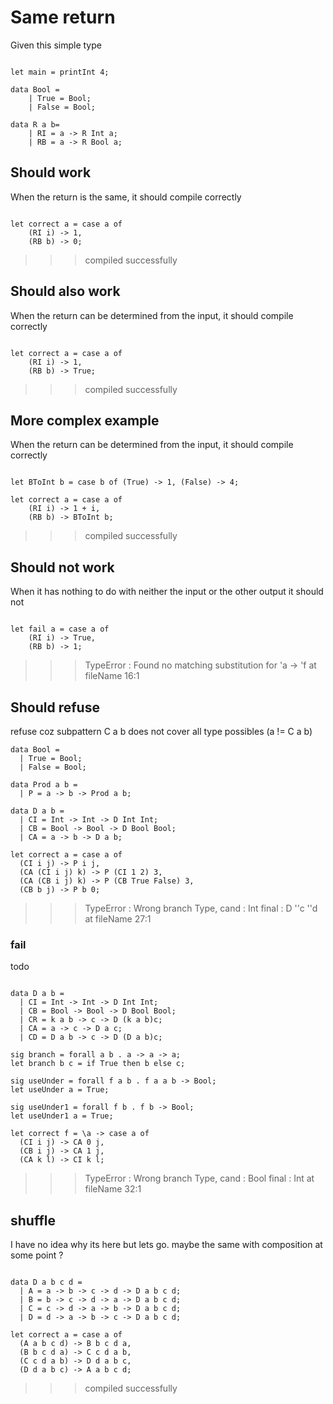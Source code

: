 # Same return

Given this simple type 
```

let main = printInt 4;

data Bool = 
    | True = Bool;
    | False = Bool;

data R a b= 
    | RI = a -> R Int a;
    | RB = a -> R Bool a;

```

## Should work

When the return is the same, it should compile correctly
```

let correct a = case a of
    (RI i) -> 1,
    (RB b) -> 0;

```
>>>compiled successfully

## Should also work

When the return can be determined from the input, it should compile correctly
```

let correct a = case a of
    (RI i) -> 1,
    (RB b) -> True;

```
>>>compiled successfully

## More complex example

When the return can be determined from the input, it should compile correctly
```

let BToInt b = case b of (True) -> 1, (False) -> 4;

let correct a = case a of
    (RI i) -> 1 + i,
    (RB b) -> BToInt b;

```
>>>compiled successfully

## Should not work

When it has nothing to do with neither the input or the other output it should not
```

let fail a = case a of
    (RI i) -> True,
    (RB b) -> 1;
``` 
>>>TypeError : Found no matching substitution for 'a -> 'f at fileName 16:1

## Should refuse

refuse coz subpattern C a b does not cover all type possibles (a != C a b)
```
data Bool =
  | True = Bool;
  | False = Bool;

data Prod a b = 
  | P = a -> b -> Prod a b;

data D a b = 
  | CI = Int -> Int -> D Int Int;
  | CB = Bool -> Bool -> D Bool Bool;
  | CA = a -> b -> D a b;

let correct a = case a of
  (CI i j) -> P i j,
  (CA (CI i j) k) -> P (CI 1 2) 3,
  (CA (CB i j) k) -> P (CB True False) 3,
  (CB b j) -> P b 0;

```
>>>TypeError : Wrong branch Type, cand : Int final : D ''c ''d at fileName 27:1

### fail 

todo
```

data D a b = 
  | CI = Int -> Int -> D Int Int;
  | CB = Bool -> Bool -> D Bool Bool;
  | CR = k a b -> c -> D (k a b)c;
  | CA = a -> c -> D a c;
  | CD = D a b -> c -> D (D a b)c;

sig branch = forall a b . a -> a -> a;
let branch b c = if True then b else c;

sig useUnder = forall f a b . f a a b -> Bool;
let useUnder a = True;

sig useUnder1 = forall f b . f b -> Bool;
let useUnder1 a = True;

let correct f = \a -> case a of
  (CI i j) -> CA 0 j,
  (CB i j) -> CA 1 j,
  (CA k l) -> CI k l;
```
>>>TypeError : Wrong branch Type, cand : Bool final : Int at fileName 32:1


## shuffle

I have no idea why its here but lets go. maybe the same with composition at some point ?

```

data D a b c d = 
  | A = a -> b -> c -> d -> D a b c d;
  | B = b -> c -> d -> a -> D a b c d;
  | C = c -> d -> a -> b -> D a b c d;
  | D = d -> a -> b -> c -> D a b c d;

let correct a = case a of 
  (A a b c d) -> B b c d a,
  (B b c d a) -> C c d a b,
  (C c d a b) -> D d a b c,
  (D d a b c) -> A a b c d;
```
>>>compiled successfully

